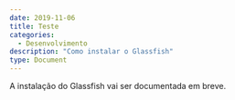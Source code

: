 ```yaml
---
date: 2019-11-06
title: Teste 
categories:
  - Desenvolvimento
description: "Como instalar o Glassfish"
type: Document
---
```


A instalação do Glassfish vai ser documentada em breve.


